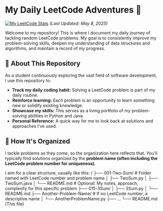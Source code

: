 # My Daily LeetCode Adventures 🚀

[![My LeetCode Stats](https://leetcode-badge-showcase.vercel.app/api?username=YOUR_LEETCODE_USERNAME&theme=light)](https://leetcode.com/YOUR_LEETCODE_USERNAME/)
*(Last Updated: May 8, 2025)*

Welcome to my repository! This is where I document my daily journey of tackling random LeetCode problems. My goal is to consistently improve my problem-solving skills, deepen my understanding of data structures and algorithms, and maintain a record of my progress.

## 📖 About This Repository

As a student continuously exploring the vast field of software development, I use this repository to:

* **Track my daily coding habit:** Solving a LeetCode problem is part of my daily routine.
* **Reinforce learning:** Each problem is an opportunity to learn something new or solidify existing knowledge.
* **Showcase my skills:** This serves as a living portfolio of my problem-solving abilities in Python and Java.
* **Personal Reference:** A quick way for me to look back at solutions and approaches I've used.

## 📂 How It's Organized

I tackle problems as they come, so the organization here reflects that. You'll typically find solutions organized by the **problem name (often including the LeetCode problem number for uniqueness)**.

I aim for a clear structure, usually like this:
/
├── 001-Two-Sum/                 # Folder named with LeetCode number and problem name
│   ├── TwoSum.py
│   ├── TwoSum.java
│   └── README.md              # Optional: My notes, approach, complexity for this specific problem
├── 015-3Sum/
│   ├── 3Sum.py
│   └── README.md
├── Another-Problem-Name/      # If no LeetCode number, a descriptive name
│   └── AnotherProblemName.py
├── ...
└── README.md (This file)
